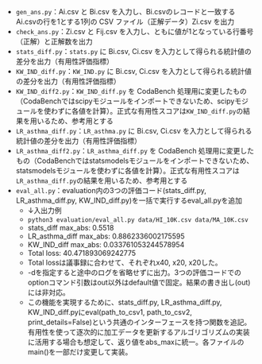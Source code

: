 - `gen_ans.py`：Ai.csv と Bi.csv を入力し、Bi.csvのレコードと一致するAi.csvの行を1とする1列の CSV ファイル（正解データ）Zi.csv を出力
- `check_ans.py`：Zi.csv と Fij.csv を入力し、ともに値が1となっている行番号（正解）と正解数を出力
- `stats_diff.py`：`stats.py` に Bi.csv, Ci.csv を入力として得られる統計値の差分を出力（有用性評価指標）
- `KW_IND_diff.py`：`KW_IND.py` に Bi.csv, Ci.csv を入力として得られる統計値の差分を出力（有用性評価指標）
- `KW_IND_diff2.py`：`KW_IND_diff.py` を CodaBench 処理用に変更したもの（CodaBenchではscipyモジュールをインポートできないため、scipyモジュールを使わずに各値を計算）。正式な有用性スコアは`KW_IND_diff.py`の結果を用いるため、参考用とする
- `LR_asthma_diff.py`：`LR_asthma.py` に Bi.csv, Ci.csv を入力として得られる統計値の差分を出力（有用性評価指標）
- `LR_asthma_diff2.py`：`LR_asthma_diff.py` を CodaBench 処理用に変更したもの（CodaBenchではstatsmodelsモジュールをインポートできないため、statsmodelsモジュールを使わずに各値を計算）。正式な有用性スコアは`LR_asthma_diff.py`の結果を用いるため、参考用とする
- `eval_all.py`：evaluation内の3つの評価コード(stats_diff.py, LR_asthma_diff.py, KW_IND_diff.py)を一括で実行するeval_all.pyを追加
    - ↓入出力例
    - `python3 evaluation/eval_all.py data/HI_10K.csv data/MA_10K.csv`
    - stats_diff max_abs: 0.5518
    - LR_asthma_diff max_abs: 0.8862336002175595
    - KW_IND_diff max_abs: 0.033761053244578954
    - Total loss: 40.471893069242775
    - Total lossは議事録に合わせて、それぞれx40, x20, x20した。
    - -dを指定すると途中のログを省略せずに出力。3つの評価コードでのoptionコマンド引数はout以外はdefault値で固定。結果の書き出し(out)には非対応。
    - この機能を実現するために、stats_diff.py, LR_asthma_diff.py, KW_IND_diff.pyにeval(path_to_csv1, path_to_csv2, print_details=False)という共通のインターフェースを持つ関数を追記。有用性を使って逐次的に加工データを更新するアルゴリゴリズムの実装に活用する場合も想定して、返り値をabs_maxに統一。各ファイルのmain()を一部だけ変更して実装。

